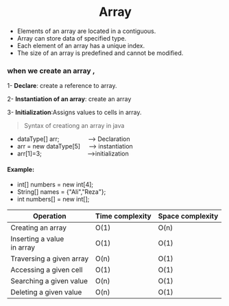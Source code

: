 <h1><center>Array</center></h1>

- Elements of an array are located in a contiguous.
- Array can store data of specified type.
- Each element of an array has a unique index.
- The size of an array is predefined and cannot be modified.

### when we create an array ,

1- **Declare**: create a reference to array.

2- **Instantiation of an array**: create an array

3- **Initialization**:Assigns values to cells in array.
> Syntax of creationg an array in java

- dataType[] arr; &nbsp; &nbsp; &nbsp; &nbsp; &nbsp; &nbsp; &nbsp; &nbsp; --> Declaration
- arr = new dataType[5] &nbsp; &nbsp; --> instantiation
- arr[1]=3; &nbsp; &nbsp; &nbsp; &nbsp; &nbsp; &nbsp; &nbsp; &nbsp; &nbsp; &nbsp; &nbsp; &nbsp; &nbsp; -->initialization

#### Example:

- int[] numbers = new int[4];
- String[] names = {"Ali","Reza"};
- int numbers[] = new int[];

| Operation                      | Time complexity | Space complexity |
|--------------------------------|-----------------|------------------|
| Creating an array              | O(1)            | O(n)             |
| Inserting a value <br/>in array | O(1)            | O(1)             |
| Traversing a given array       | O(n)            | O(1)             |
| Accessing a given cell         | O(1)            | O(1)             |
| Searching a given value        | O(n)            | O(1)             |
| Deleting a given value         | O(n)            | O(1)             |
